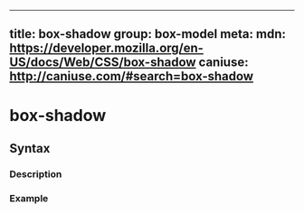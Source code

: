 
  ---
  title: box-shadow
  group: box-model
  meta:
    mdn: https://developer.mozilla.org/en-US/docs/Web/CSS/box-shadow
    caniuse: http://caniuse.com/#search=box-shadow
  ---

  # box-shadow
  <!--- Introduction for box-shadow, keep it brief and set the overall context -->

  ## Syntax
  <!--- Introduce the various syntax for box-shadow -->

  ### Description
  <!--- For each major section of syntax, provide a description explaining its usage further -->

  ### Example
  <!--- Provide code examples for the syntax block you're currently describing -->